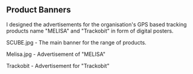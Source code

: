 ## Product Banners

I designed the advertisements for the organisation's GPS based tracking products name "MELISA" and "Trackobit" in form of digital posters.

SCUBE.jpg - The main banner for the range of products.

Melisa.jpg - Advertisement of "MELISA"

Trackobit - Advertisement for "Trackobit"
